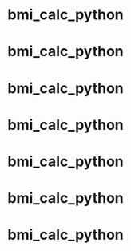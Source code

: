 # bmi_calc_python
# bmi_calc_python
# bmi_calc_python
# bmi_calc_python
# bmi_calc_python
# bmi_calc_python
# bmi_calc_python
